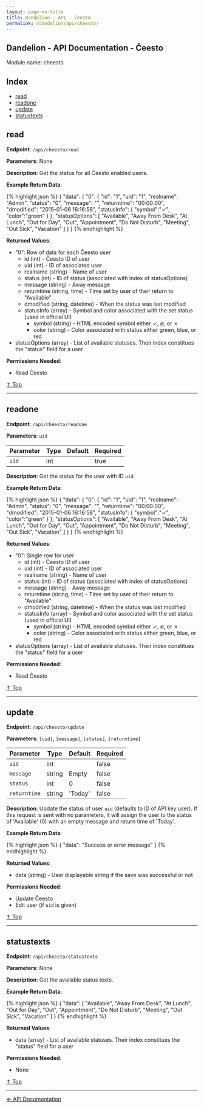```yaml
---
layout: page-no-title
title: Dandelion - API - Ĉeesto
permalink: /dandelion/api/cheesto/
---
```


Dandelion - API Documentation - Ĉeesto
--------------------------------------

Module name: cheesto

Index
-----

- [read](#read)
- [readone](#readone)
- [update](#update)
- [statustexts](#statustexts)

read
----

**Endpoint**: `/api/cheesto/read`

**Parameters**: None

**Description**: Get the status for all Ĉeesto enabled users.

**Example Return Data**:

{% highlight json %}
{
	"data": {
		"0": {
			"id": "1",
			"uid": "1",
			"realname": "Admin",
			"status": "0",
			"message": "",
			"returntime": "00:00:00",
			"dmodified": "2015-01-06 16:16:58",
			"statusInfo": {
				"symbol":"&#x2713;",
				"color":"green"
			}
		},
		"statusOptions": [
			"Available",
			"Away From Desk",
			"At Lunch",
			"Out for Day",
			"Out",
			"Appointment",
			"Do Not Disturb",
			"Meeting",
			"Out Sick",
			"Vacation"
		]
	}
}
{% endhighlight %}

**Returned Values**:

- "0": Row of data for each Ĉeesto user
	* id (int) - Ĉeesto ID of user
	* uid (int) - ID of associated user
	* realname (string) - Name of user
	* status (int) - ID of status (associated with index of statusOptions)
	* message (string) - Away message
	* returntime (string, time) - Time set by user of their return to "Available"
	* dmodified (string, datetime) - When the status was last modified
	* statusInfo (array) - Symbol and color associated with the set status (used in official UI)
		* symbol (string) - HTML encoded symbol either &#x2713;, &#8709;, or &#x2717;
		* color (string) - Color associated with status either green, blue, or red
- statusOptions (array) - List of available statuses. Their index constitues the "status" field for a user

**Permissions Needed**:

- Read Ĉeesto

[&#8657; Top](#index)

* * * * *

readone
-------

**Endpoint**: `/api/cheesto/readone`

**Parameters**: `uid`

| Parameter     | Type   | Default | Required |
|---------------|--------|---------|----------|
| `uid`         | int    |         | true     |

**Description**: Get the status for the user with ID `uid`.

**Example Return Data**:

{% highlight json %}
{
	"data": {
		"0": {
			"id": "1",
			"uid": "1",
			"realname": "Admin",
			"status": "0",
			"message": "",
			"returntime": "00:00:00",
			"dmodified": "2015-01-06 16:16:58",
			"statusInfo": {
				"symbol":"&#x2713;",
				"color":"green"
			}
		},
		"statusOptions": [
			"Available",
			"Away From Desk",
			"At Lunch",
			"Out for Day",
			"Out",
			"Appointment",
			"Do Not Disturb",
			"Meeting",
			"Out Sick",
			"Vacation"
		]
	}
}
{% endhighlight %}

**Returned Values**:

- "0": Single row for user
	* id (int) - Ĉeesto ID of user
	* uid (int) - ID of associated user
	* realname (string) - Name of user
	* status (int) - ID of status (associated with index of statusOptions)
	* message (string) - Away message
	* returntime (string, time) - Time set by user of their return to "Available"
	* dmodified (string, datetime) - When the status was last modified
	* statusInfo (array) - Symbol and color associated with the set status (used in official UI)
		* symbol (string) - HTML encoded symbol either &#x2713;, &#8709;, or &#x2717;
		* color (string) - Color associated with status either green, blue, or red
- statusOptions (array) - List of available statuses. Their index constitues the "status" field for a user

**Permissions Needed**:

- Read Ĉeesto

[&#8657; Top](#index)

* * * * *

update
------

**Endpoint**: `/api/cheesto/update`

**Parameters**: `[uid]`, `[message]`, `[status]`, `[returntime]`

| Parameter     | Type   | Default | Required |
|---------------|--------|---------|----------|
| `uid`         | int    |         | false    |
| `message`     | string | Empty   | false    |
| `status`      | int    | 0       | false    |
| `returntime`  | string | 'Today' | false	  |

**Description**: Update the status of user `uid` (defaults to ID of API key user). If this request is sent with no parameters, it will assign the user to the status of 'Available' (0) with an empty message and return time of 'Today'.

**Example Return Data**:

{% highlight json %}
{
	"data": "Success or error message"
}
{% endhighlight %}

**Returned Values**:

- data (string) - User displayable string if the save was successful or not

**Permissions Needed**:

- Update Ĉeesto
- Edit user (if `uid` is given)

[&#8657; Top](#index)

* * * * *

statustexts
-----------

**Endpoint**: `/api/cheesto/statustexts`

**Parameters**: None

**Description**: Get the available status texts.

**Example Return Data**:

{% highlight json %}
{
	"data": [
		"Available",
		"Away From Desk",
		"At Lunch",
		"Out for Day",
		"Out",
		"Appointment",
		"Do Not Disturb",
		"Meeting",
		"Out Sick",
		"Vacation"
	]
}
{% endhighlight %}

**Returned Values**:

- data (array) - List of available statuses. Their index constitues the "status" field for a user

**Permissions Needed**:

- None

[&#8657; Top](#index)

* * * * *

[&#8656; API Documentation](/dandelion/api)
